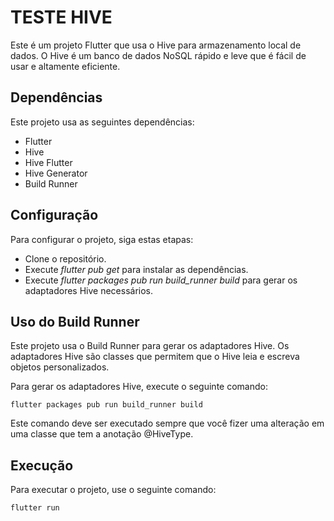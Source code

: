 # TESTE HIVE

Este é um projeto Flutter que usa o Hive para armazenamento local de dados. 
O Hive é um banco de dados NoSQL rápido e leve que é fácil de usar e altamente eficiente.

## Dependências
Este projeto usa as seguintes dependências:

* Flutter
*  Hive
* Hive Flutter
* Hive Generator
* Build Runner

## Configuração
Para configurar o projeto, siga estas etapas:

* Clone o repositório.
* Execute *flutter pub get* para instalar as dependências.
* Execute *flutter packages pub run build_runner build* para gerar os adaptadores Hive necessários.


## Uso do Build Runner
Este projeto usa o Build Runner para gerar os adaptadores Hive. Os adaptadores Hive são classes que permitem que o Hive leia e escreva objetos personalizados.

Para gerar os adaptadores Hive, execute o seguinte comando:
```
flutter packages pub run build_runner build
```

Este comando deve ser executado sempre que você fizer uma alteração em uma classe que tem a anotação @HiveType.

## Execução
Para executar o projeto, use o seguinte comando:
```
flutter run
```

 